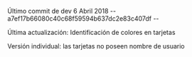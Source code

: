 Último commit de dev 6 Abril 2018
-- a7ef17b66080c40c68f59594b637dc2e83c407df --

Última actualización: Identificación de colores en tarjetas

Versión individual: las tarjetas no poseen nombre de usuario
